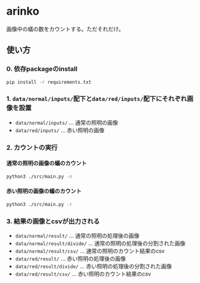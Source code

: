 # arinko

画像中の蟻の数をカウントする。ただそれだけ。

## 使い方

### 0. 依存packageのinstall

```sh
pip install -r requirements.txt
```

### 1. `data/normal/inputs/`配下と`data/red/inputs/`配下にそれぞれ画像を設置

- `data/normal/inputs/` ... 通常の照明の画像
- `data/red/inputs/` ... 赤い照明の画像

### 2. カウントの実行

#### 通常の照明の画像の蟻のカウント

```sh
python3 ./src/main.py -n
```

#### 赤い照明の画像の蟻のカウント

```sh
python3 ./src/main.py -r
```

### 3. 結果の画像とcsvが出力される

- `data/normal/result/` ... 通常の照明の処理後の画像
- `data/normal/result/divide/` ... 通常の照明の処理後の分割された画像
- `data/normal/result/csv/` ... 通常の照明のカウント結果のcsv
- `data/red/result/` ... 赤い照明の処理後の画像
- `data/red/result/divide/` ... 赤い照明の処理後の分割された画像
- `data/red/result/csv/` ... 赤い照明のカウント結果のcsv

